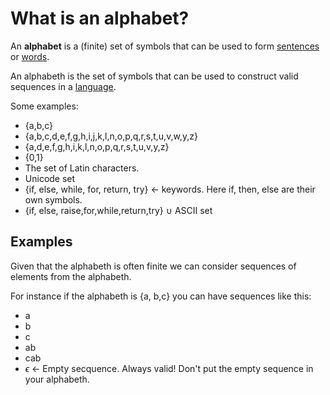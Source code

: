 # What is an alphabet?

An **alphabet** is a (finite) set of symbols that can be used to form [sentences](../Data/Sentences.md) or [words](../Data/Words.md). 

An alphabeth is the set of symbols that can be used to construct valid sequences in a [language](Languages.md).   

Some examples: 
- {a,b,c}
- {a,b,c,d,e,f,g,h,i,j,k,l,n,o,p,q,r,s,t,u,v,w,y,z}
- {a,d,e,f,g,h,i,k,l,n,o,p,q,r,s,t,u,v,y,z}
- {0,1}
- The set of Latin characters.
- Unicode set
- {if, else, while, for, return, try} <- keywords. Here if, then, else are their own symbols. 
- {if, else, raise,for,while,return,try} $\cup$ ASCII set 

## Examples
Given that the alphabeth is often finite we can consider sequences of elements from the alphabeth.  

For instance if the alphabeth is {a, b,c} you can have sequences like this:
- a
- b
- c 
- ab
- cab
- $\epsilon$ <- Empty secquence. Always valid! Don't put the empty sequence in your alphabeth.
